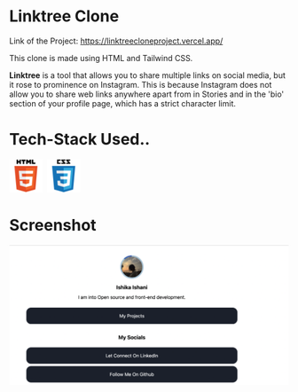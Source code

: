 # Linktree Clone
Link of the Project: https://linktreecloneproject.vercel.app/

This clone is made using HTML and Tailwind CSS.

**Linktree** is a tool that allows you to share multiple links on social media, but it rose to prominence on Instagram. This is because Instagram does not allow you to share web links anywhere apart from in Stories and in the 'bio' section of your profile page, which has a strict character limit.

# Tech-Stack Used..
<img src="https://github.com/devicons/devicon/blob/master/icons/html5/html5-original-wordmark.svg" title="HTML" alt="HTML" width="60" height="60"/>&nbsp;
<img src="https://github.com/devicons/devicon/blob/master/icons/css3/css3-original-wordmark.svg" title="css3" alt="css3" width="60" height="60"/>&nbsp;


# Screenshot
<img src ="https://raw.githubusercontent.com/ishani-1255/Linktree/main/Screenshot%202022-10-18%20at%203.25.44%20PM.png">
